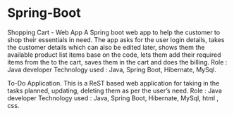 # Spring-Boot

Shopping Cart - Web App
A Spring boot web app to help the customer to shop their essentials in need. The app asks for the user login details, takes the customer details which can also be edited later, shows them the available product list items base on the code, lets them add their required items from the to the cart, saves them in the cart and does the billing.
Role : Java developer
Technology used : Java, Spring Boot, Hibernate, MySql.

To-Do Application.
This is a ReST based web application for taking in the tasks planned, updating, deleting them as per the user’s need.
Role : Java developer
Technology used : Java, Spring Boot, Hibernate, MySql, html , css.
